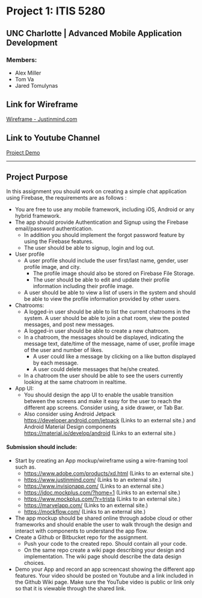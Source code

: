 # Project 1: ITIS 5280
## UNC Charlotte | Advanced Mobile Application Development
### Members:
- Alex Miller
- Tom Va
- Jared Tomulynas

## Link for Wireframe
[Wireframe - Justinmind.com](https://www.justinmind.com/usernote/tests/72514794/72516392/72516394/index.html)

## Link to Youtube Channel
[Project Demo](https://www.youtube.com/channel/UCKwWHD5A_Sd6AjV6KCnus1A)

---
## Project Purpose

In this assignment you should work on creating a simple chat application using Firebase, the requirements are as follows :

- You are free to use any mobile framework, including iOS, Android or any hybrid framework.
- The app should provide Authentication and Signup using the Firebase email/password authentication.
   - In addition you should implement the forgot password feature by using the Firebase features.
   - The user should be able to signup, login and log out.
- User profile
   - A user profile should include the user first/last name, gender, user profile image, and city.
      - The profile image should also be stored on Firebase File Storage.
      - The user should be able to edit and update their profile information including their profile image.
   - A user should be able to view a list of users in the system and should be able to view the profile information provided by other users.
- Chatrooms:
   - A logged-in user should be able to list the current chatrooms in the system. A user should be able to join a chat room, view the posted messages, and post new messages.
   - A logged-in user should be able to create a new chatroom.
   - In a chatroom, the messages should be displayed, indicating the message text, date/time of the message, name of user, profile image of the user and number of likes.
      - A user could like a message by clicking on a like button displayed by each message.
      - A user could delete messages that he/she created.
   - In a chatroom the user should be able to see the users currently looking at the same chatroom in realtime.
- App UI:
   - You should design the app UI to enable the usable transition between the screens and make it easy for the user to reach the different app screens. Consider using, a side drawer, or Tab Bar.
   - Also consider using Android Jetpack https://developer.android.com/jetpack (Links to an external site.) and Android Material Design components https://material.io/develop/android (Links to an external site.)

#### Submission should include:
- Start by creating an App mockup/wireframe using a wire-framing tool such as.
   - https://www.adobe.com/products/xd.html (Links to an external site.)
   - https://www.justinmind.com/ (Links to an external site.)
   - https://www.invisionapp.com/ (Links to an external site.)
   - https://idoc.mockplus.com/?home=1 (Links to an external site.)
   - https://www.mockplus.com/?r=trista (Links to an external site.)
   - https://marvelapp.com/ (Links to an external site.)
   - https://mockflow.com/ (Links to an external site.)
- The app mockup should be shared online through adobe cloud or other frameworks and should enable the user to walk through the design and interact with components to understand the app flow.
- Create a Github or Bitbucket repo for the assignment.
   - Push your code to the created repo. Should contain all your code.
   - On the same repo create a wiki page describing your design and implementation. The wiki page should describe the data design choices.
- Demo your App and record an app screencast showing the different app features. Your video should be posted on Youtube and a link included in the Github Wiki page. Make sure the YouTube video is public or link only so that it is viewable through the shared link.
